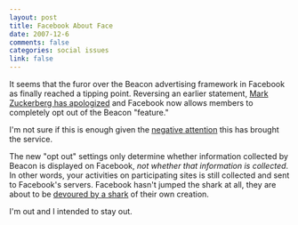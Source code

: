 ```yaml
--- 
layout: post
title: Facebook About Face
date: 2007-12-6
comments: false
categories: social issues
link: false
---
```

It seems that the furor over the Beacon advertising framework in Facebook as finally reached a tipping point.  Reversing an earlier statement, <a href="http://bits.blogs.nytimes.com/" title="Bit Blog New York Times">Mark Zuckerberg has apologized</a> and Facebook now allows members to completely opt out of the Beacon "feature."

I'm not sure if this is enough given the <a href="http://www.computerworld.com/action/article.do?command=viewArticleBasic&articleId=9051119&intsrc=hm_ts_head" title="Facebook caves to criticism">negative attention</a> this has brought the service.

The new "opt out" settings only determine whether information collected by Beacon is displayed on Facebook, <i>not whether that information is collected</i>.  In other words, your activities on participating sites is still collected and sent to Facebook's servers.  Facebook hasn't jumped the shark at all, they are about to be <a href="http://techland.blogs.fortune.cnn.com/2007/12/04/rip-facebook/" title="RIP Facebook">devoured by a shark</a> of their own creation.

I'm out and I intended to stay out.
